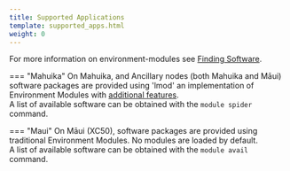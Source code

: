 ```yaml
---
title: Supported Applications
template: supported_apps.html
weight: 0
---
```


For more information on environment-modules see [Finding Software](../HPC_Software_Environment/Finding_Software.md).

=== "Mahuika"
  On Mahuika, and Ancillary nodes (both Mahuika and Māui) software packages are provided using 'lmod' an implementation of Environment Modules with [additional features](https://lmod.readthedocs.io/en/latest/010_user.html).  
  A list of available software can be obtained with the `module spider` command.

=== "Maui"
  On Māui (XC50), software packages are provided using traditional Environment Modules. No modules are loaded by default.  
  A list of available software can be obtained with the `module avail` command.
